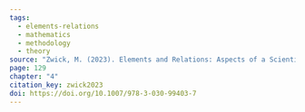 ```yaml
---
tags:
  - elements-relations
  - mathematics
  - methodology
  - theory
source: "Zwick, M. (2023). Elements and Relations: Aspects of a Scientific Metaphysics (Vol. 35). Springer International Publishing."
page: 129
chapter: "4"
citation_key: zwick2023
doi: https://doi.org/10.1007/978-3-030-99403-7
---
```


